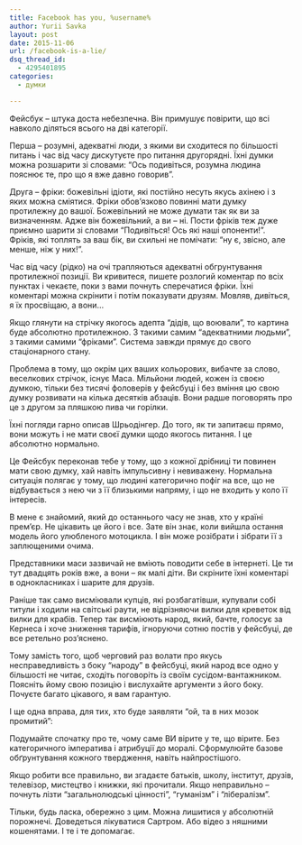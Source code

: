 ```yaml
---
title: Facebook has you, %username%
author: Yurii Savka
layout: post
date: 2015-11-06
url: /facebook-is-a-lie/
dsq_thread_id:
  - 4295401895
categories:
  - думки

---
```

Фейсбук &#8211; штука доста небезпечна. Він примушує повірити, що всі навколо діляться всього на дві категорії.

Перша &#8211; розумні, адекватні люди, з якими ви сходитеся по більшості питань і час від часу дискутуєте про питання другорядні. Їхні думки можна розшарити зі словами: &#8220;Ось подивіться, розумна людина пояснює те, про що я вже давно говорив&#8221;.

Друга &#8211; фріки: божевільні ідіоти, які постійно несуть якусь ахінею і з яких можна сміятися. Фріки обов’язково повинні мати думку протилежну до вашої. Божевільний не може думати так як ви за визначенням. Адже він божевільний, а ви &#8211; ні. Пости фріків теж дуже приємно шарити зі словами &#8220;Подивіться! Ось які наші опоненти!&#8221;. Фріків, які топлять за ваш бік, ви схильні не помічати: &#8220;ну є, звісно, але менше, ніж у них!&#8221;.

Час від часу (рідко) на очі трапляються адекватні обгрунтування протилежної позиції. Ви кривитеся, пишете розлогий коментар по всіх пунктах і чекаєте, поки з вами почнуть сперечатися фріки. Їхні коментарі можна скрінити і потім показувати друзям. Мовляв, дивіться, я їх просвіщаю, а вони&#8230;

Якщо глянути на стрічку якогось адепта &#8220;дідів, що воювали&#8221;, то картина буде абсолютно протилежною. З такими самим &#8220;адекватними людьми&#8221;, з такими самими &#8220;фріками&#8221;. Система завжди прямує до свого стаціонарного стану.

Проблема в тому, що окрім цих ваших кольорових, вибачте за слово, веселкових стрічок, існує Маса. Мільйони людей, кожен із своєю думкою, тільки без тисячі фоловерів у фейсбуці і без вміння цю свою думку розвивати на кілька десятків абзаців. Вони радше поговорять про це з другом за пляшкою пива чи горілки.

Їхні погляди гарно описав Шрьодінгер. До того, як ти запитаєш прямо, вони можуть і не мати своєї думки щодо якогось питання. І це абсолютно нормально.

Це Фейсбук переконав тебе у тому, що з кожної дрібниці ти повинен мати свою думку, хай навіть імпульсивну і невиважену. Нормальна ситуація полягає у тому, що людині категорично пофіг на все, що не відбувається з нею чи з її близькими напряму, і що не входить у коло її інтересів.

В мене є знайомий, який до останнього часу не знав, хто у країні прем’єр. Не цікавить це його і все. Зате він знає, коли вийшла остання модель його улюбленого мотоцикла. І він може розібрати і зібрати її з заплющеними очима.

Представники маси зазвичай не вміють поводити себе в інтернеті. Це ти тут двадцять років вже, а вони &#8211; як малі діти. Ви скріните їхні коментарі в однокласниках і шарите для друзів.

Раніше так само висміювали купців, які розбагатівши, купували собі титули і ходили на світські раути, не відрізняючи вилки для креветок від вилки для крабів. Тепер так висміюють народ, який, бачте, голосує за Кернеса і хоче зниження тарифів, ігноруючи сотню постів у фейсбуці, де все ретельно роз’яснено.

Тому замість того, щоб черговий раз волати про якусь несправедливість з боку &#8220;народу&#8221; в фейсбуці, який народ все одно у більшості не читає, сходіть поговоріть із своїм сусідом-вантажником. Поясніть йому свою позицію і вислухайте аргументи з його боку. Почуєте багато цікавого, я вам гарантую.

І ще одна вправа, для тих, хто буде заявляти &#8220;ой, та в них мозок промитий&#8221;:

Подумайте спочатку про те, чому саме ВИ вірите у те, що вірите. Без категоричного імператива і атрибуції до моралі. Сформулюйте базове обґрунтування кожного твердження, навіть найпростішого.

Якщо робити все правильно, ви згадаєте батьків, школу, інститут, друзів, телевізор, мистецтво і книжки, які прочитали. Якщо неправильно &#8211; почнуть лізти &#8220;загальнолюдські цінності&#8221;, &#8220;гуманізм&#8221; і &#8220;лібералізм&#8221;.

Тільки, будь ласка, обережно з цим. Можна лишитися у абсолютній порожнечі. Доведеться лікуватися Сартром. Або відео з няшними кошенятами. І те і те допомагає.

<div data-animation="no-animation" data-icons-animation="no-animation" data-overlay="" data-change-size="" data-button-size="1" style="font-size:1em;display:none;" class="supsystic-social-sharing supsystic-social-sharing-package-flat supsystic-social-sharing-content">
  <a class="social-sharing-button sharer-flat sharer-flat-3 counter-standard without-counter facebook" target="_blank" title="Facebook" href="http://www.facebook.com/sharer.php?u=http%3A%2F%2Furisavka.com%2Ffacebook-is-a-lie%2F" data-nid="1" data-pid="1" data-post-id="53" data-url="http://urisavka.com/wp-admin/admin-ajax.php"><i class="fa fa-fw fa-facebook"></i>
  
  <div class="counter-wrap standard">
    <span class="counter"></span>
  </div></a>
  
  <a class="social-sharing-button sharer-flat sharer-flat-3 counter-standard without-counter twitter" target="_blank" title="Twitter" href="https://twitter.com/share?url=http%3A%2F%2Furisavka.com%2Ffacebook-is-a-lie%2F&text=Facebook has you, %username%" data-nid="2" data-pid="1" data-post-id="53" data-url="http://urisavka.com/wp-admin/admin-ajax.php"><i class="fa fa-fw fa-twitter"></i>
  
  <div class="counter-wrap standard">
    <span class="counter"></span>
  </div></a>
  
  <a class="social-sharing-button sharer-flat sharer-flat-3 counter-standard without-counter vk" target="_blank" title="VKontakte" href="http://vk.com/share.php?url=http%3A%2F%2Furisavka.com%2Ffacebook-is-a-lie%2F" data-nid="4" data-pid="1" data-post-id="53" data-url="http://urisavka.com/wp-admin/admin-ajax.php"><i class="fa fa-fw fa-vk"></i>
  
  <div class="counter-wrap standard">
    <span class="counter"></span>
  </div></a>
  
  <a class="social-sharing-button sharer-flat sharer-flat-3 counter-standard without-counter livejournal" target="_blank" title="Livejournal" href="http://www.livejournal.com/update.bml?subject=Facebook has you, %username%&event=http%3A%2F%2Furisavka.com%2Ffacebook-is-a-lie%2F" data-nid="11" data-pid="1" data-post-id="53" data-url="http://urisavka.com/wp-admin/admin-ajax.php"><i class="fa fa-fw fa-pencil"></i>
  
  <div class="counter-wrap standard">
    <span class="counter"></span>
  </div></a>
</div>